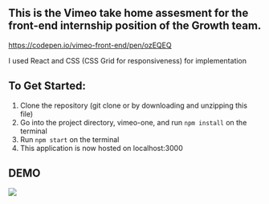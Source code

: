 ## This is the Vimeo take home assesment for the front-end internship position of the Growth team. 
https://codepen.io/vimeo-front-end/pen/ozEQEQ

I used React and CSS (CSS Grid for responsiveness) for implementation

## To Get Started: 
1. Clone the repository (git clone or by downloading and unzipping this file)
2. Go into the project directory, vimeo-one, and run `npm install` on the terminal 
3. Run `npm start` on the terminal 
4. This application is now hosted on localhost:3000

## DEMO
![](v3.gif)
